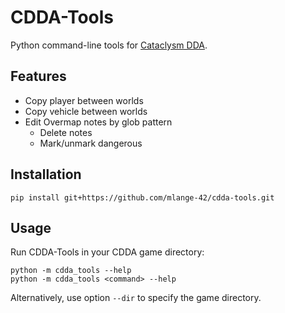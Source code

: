 # CDDA-Tools

Python command-line tools for [Cataclysm DDA](https://cataclysmdda.org/).

## Features

* Copy player between worlds
* Copy vehicle between worlds
* Edit Overmap notes by glob pattern
   * Delete notes
   * Mark/unmark dangerous

## Installation

```shell
pip install git+https://github.com/mlange-42/cdda-tools.git
```

## Usage

Run CDDA-Tools in your CDDA game directory:

```shell
python -m cdda_tools --help
python -m cdda_tools <command> --help
```

Alternatively, use option `--dir` to specify the game directory.
